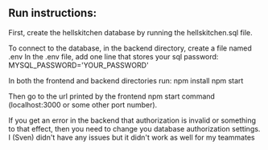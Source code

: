 ## Run instructions:
First, create the hellskitchen database by running the hellskitchen.sql file.

To connect to the database, in the backend directory, create a file named .env
In the .env file, add one line that stores your sql password:
MYSQL_PASSWORD='YOUR_PASSWORD'

In both the frontend and backend directories run:
npm install
npm start

Then go to the url printed by the frontend npm start command (localhost:3000 or some other port number).

If you get an error in the backend that authorization is invalid or something to that effect, then you 
need to change you database authorization settings. I (Sven) didn't have any issues but it didn't work 
as well for my teammates
